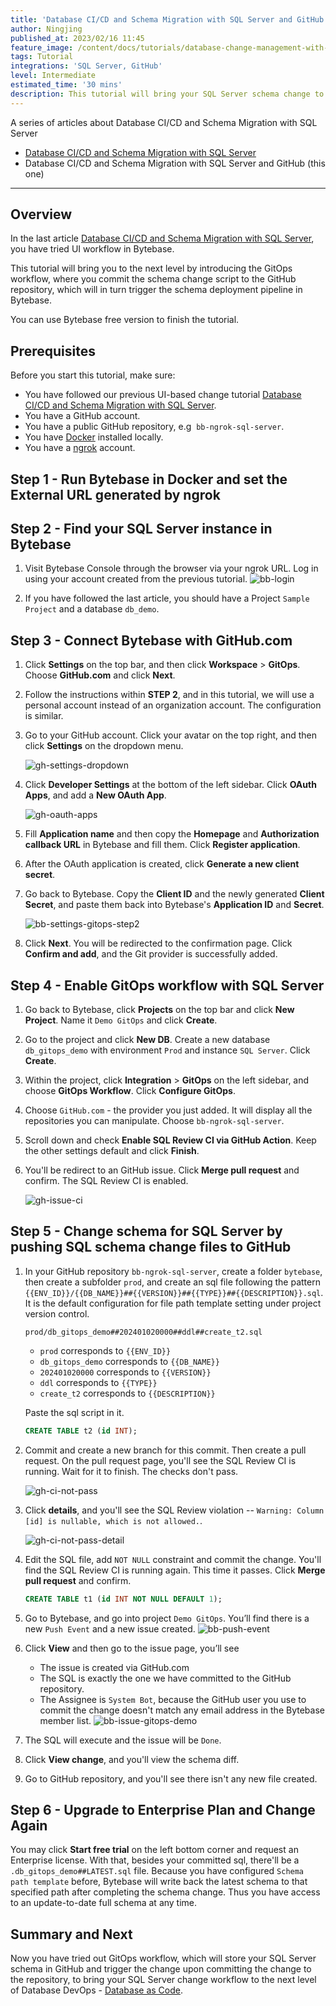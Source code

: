 ```yaml
---
title: 'Database CI/CD and Schema Migration with SQL Server and GitHub'
author: Ningjing
published_at: 2023/02/16 11:45
feature_image: /content/docs/tutorials/database-change-management-with-sql-server-and-github/sqlserver-github-feature.webp
tags: Tutorial
integrations: 'SQL Server, GitHub'
level: Intermediate
estimated_time: '30 mins'
description: This tutorial will bring your SQL Server schema change to the next level by introducing the GitOps workflow, where you commit schema change script to the GitHub repository, which will in turns trigger the schema deployment pipeline in Bytebase.
---
```


A series of articles about Database CI/CD and Schema Migration with SQL Server

- [Database CI/CD and Schema Migration with SQL Server](/docs/tutorials/database-change-management-with-sql-server)
- Database CI/CD and Schema Migration with SQL Server and GitHub (this one)

---

## Overview

In the last article [Database CI/CD and Schema Migration with SQL Server](/docs/tutorials/database-change-management-with-sql-server), you have tried UI workflow in Bytebase.

This tutorial will bring you to the next level by introducing the GitOps workflow, where you commit the schema change script to the GitHub repository, which will in turn trigger the schema deployment pipeline in Bytebase.

You can use Bytebase free version to finish the tutorial.

## Prerequisites

Before you start this tutorial, make sure:

- You have followed our previous UI-based change tutorial [Database CI/CD and Schema Migration with SQL Server](/docs/tutorials/database-change-management-with-sql-server).
- You have a GitHub account.
- You have a public GitHub repository, e.g  `bb-ngrok-sql-server`.
- You have [Docker](https://www.docker.com/) installed locally.
- You have a [ngrok](http://ngrok.com) account.

## Step 1 - Run Bytebase in Docker and set the External URL generated by ngrok

<IncludeBlock url="/docs/get-started/install/vcs-with-ngrok"></IncludeBlock>

## Step 2 - Find your SQL Server instance in Bytebase

1. Visit Bytebase Console through the browser via your ngrok URL. Log in using your account created from the previous tutorial.
   ![bb-login](/content/docs/tutorials/database-change-management-with-sql-server-and-github/bb-login.webp)

2. If you have followed the last article, you should have a Project `Sample Project` and a database `db_demo`.

## Step 3 - Connect Bytebase with GitHub.com

1. Click **Settings** on the top bar, and then click **Workspace** > **GitOps**. Choose **GitHub.com** and click **Next**.

2. Follow the instructions within **STEP 2**, and in this tutorial, we will use a personal account instead of an organization account. The configuration is similar.

3. Go to your GitHub account. Click your avatar on the top right, and then click **Settings** on the dropdown menu.

   ![gh-settings-dropdown](/content/docs/tutorials/database-change-management-with-sql-server-and-github/gh-settings-dropdown.webp)

4. Click **Developer Settings** at the bottom of the left sidebar. Click **OAuth Apps**, and add a **New OAuth App**.

   ![gh-oauth-apps](/content/docs/tutorials/database-change-management-with-sql-server-and-github/gh-oauth-apps.webp)

5. Fill **Application name** and then copy the **Homepage** and **Authorization callback URL** in Bytebase and fill them. Click **Register application**.

6. After the OAuth application is created, click **Generate a new client secret**.

7. Go back to Bytebase. Copy the **Client ID** and the newly generated **Client Secret**, and paste them back into Bytebase's **Application ID** and **Secret**.

   ![bb-settings-gitops-step2](/content/docs/tutorials/database-change-management-with-sql-server-and-github/bb-settings-gitops-step2.webp)

8. Click **Next**. You will be redirected to the confirmation page. Click **Confirm and add**, and the Git provider is successfully added.

## Step 4 - Enable GitOps workflow with SQL Server
   
1. Go back to Bytebase, click **Projects** on the top bar and click **New Project**. Name it `Demo GitOps` and click **Create**.

2. Go to the project and click **New DB**. Create a new database `db_gitops_demo` with environment `Prod` and instance `SQL Server`. Click **Create**.

3. Within the project, click **Integration** > **GitOps** on the left sidebar, and choose **GitOps Workflow**. Click **Configure GitOps**.

4. Choose `GitHub.com` - the provider you just added. It will display all the repositories you can manipulate. Choose `bb-ngrok-sql-server`.

5. Scroll down and check **Enable SQL Review CI via GitHub Action**. Keep the other settings default and click **Finish**.

6. You'll be redirect to an GitHub issue. Click **Merge pull request** and confirm. The SQL Review CI is enabled.

   ![gh-issue-ci](/content/docs/tutorials/database-change-management-with-sql-server-and-github/gh-issue-ci.png)

## Step 5 - Change schema for SQL Server by pushing SQL schema change files to GitHub

1. In your GitHub repository `bb-ngrok-sql-server`, create a folder `bytebase`, then create a subfolder `prod`, and create an sql file following the pattern `{{ENV_ID}}/{{DB_NAME}}##{{VERSION}}##{{TYPE}}##{{DESCRIPTION}}.sql`. It is the default configuration for file path template setting under project version control.

   `prod/db_gitops_demo##202401020000##ddl##create_t2.sql`

   - `prod` corresponds to `{{ENV_ID}}`
   - `db_gitops_demo` corresponds to `{{DB_NAME}}`
   - `202401020000` corresponds to `{{VERSION}}`
   - `ddl` corresponds to `{{TYPE}}`
   - `create_t2` corresponds to `{{DESCRIPTION}}`

   Paste the sql script in it.

   ```SQL
   CREATE TABLE t2 (id INT);
   ```

2. Commit and create a new branch for this commit. Then create a pull request. On the pull request page, you'll see the SQL Review CI is running. Wait for it to finish. The checks don't pass.

   ![gh-ci-not-pass](/content/docs/tutorials/database-change-management-with-sql-server-and-github/gh-ci-not-pass.png)

3. Click **details**, and you'll see the SQL Review violation -- `Warning: Column [id] is nullable, which is not allowed.`.

   ![gh-ci-not-pass-detail](/content/docs/tutorials/database-change-management-with-sql-server-and-github/gh-ci-not-pass-detail.png)

4. Edit the SQL file, add `NOT NULL` constraint and commit the change. You'll find the SQL Review CI is running again. This time it passes. Click **Merge pull request** and confirm.

   ```SQL
   CREATE TABLE t1 (id INT NOT NULL DEFAULT 1);
   ```

5. Go to Bytebase, and go into project `Demo GitOps`. You’ll find there is a new `Push Event` and a new issue created.
   ![bb-push-event](/content/docs/tutorials/database-change-management-with-sql-server-and-github/bb-push-event.png)

6. Click **View** and then go to the issue page, you’ll see

   - The issue is created via GitHub.com
   - The SQL is exactly the one we have committed to the GitHub repository.
   - The Assignee is `System Bot`, because the GitHub user you use to commit the change doesn't match any email address in the Bytebase member list.
     ![bb-issue-gitops-demo](/content/docs/tutorials/database-change-management-with-sql-server-and-github/bb-issue-gitops-demo.png)

7. The SQL will execute and the issue will be `Done`.

8. Click **View change**, and you'll view the schema diff.

9. Go to GitHub repository, and you'll see there isn't any new file created.

## Step 6 - Upgrade to Enterprise Plan and Change Again

You may click **Start free trial** on the left bottom corner and request an Enterprise license. With that, besides your committed sql, there'll be a `.db_gitops_demo##LATEST.sql` file. Because you have configured `Schema path template` before, Bytebase will write back the latest schema to that specified path after completing the schema change. Thus you have access to an update-to-date full schema at any time.

## Summary and Next

Now you have tried out GitOps workflow, which will store your SQL Server schema in GitHub and trigger the change upon committing the change to the repository, to bring your SQL Server change workflow to the next level of Database DevOps - [Database as Code](/blog/database-as-code).
